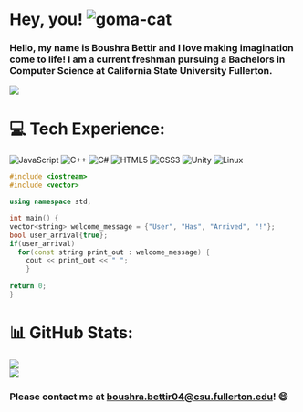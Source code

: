 #  Hey, you! ![goma-cat](https://user-images.githubusercontent.com/116927138/207805543-b7324949-6e5b-4a57-845c-ac5bb182b889.gif)

### Hello, my name is Boushra Bettir and I love making imagination come to life! I am a current freshman pursuing a Bachelors in Computer Science at California State University Fullerton.  
[![](https://visitcount.itsvg.in/api?id=boushrabettir&icon=0&color=0)](https://visitcount.itsvg.in)



# 💻 Tech Experience:
![JavaScript](https://img.shields.io/badge/javascript-%23323330.svg?style=for-the-badge&logo=javascript&logoColor=%23F7DF1E) ![C++](https://img.shields.io/badge/c++-%2300599C.svg?style=for-the-badge&logo=c%2B%2B&logoColor=white) ![C#](https://img.shields.io/badge/c%23-%23239120.svg?style=for-the-badge&logo=c-sharp&logoColor=white) ![HTML5](https://img.shields.io/badge/html5-%23E34F26.svg?style=for-the-badge&logo=html5&logoColor=white) ![CSS3](https://img.shields.io/badge/css3-%231572B6.svg?style=for-the-badge&logo=css3&logoColor=white) ![Unity](https://img.shields.io/badge/unity-%23000000.svg?style=for-the-badge&logo=unity&logoColor=white) ![Linux](https://img.shields.io/badge/Linux-FCC624?style=for-the-badge&logo=linux&logoColor=black)


```c++
#include <iostream>
#include <vector>

using namespace std;

int main() {
vector<string> welcome_message = {"User", "Has", "Arrived", "!"};
bool user_arrival{true};
if(user_arrival) 
  for(const string print_out : welcome_message) {
    cout << print_out << " ";
    }
    
return 0;
}

```

# 📊 GitHub Stats:
![](https://github-readme-stats.vercel.app/api?username=boushrabettir&theme=dark&hide_border=false&include_all_commits=false&count_private=false)<br/>
![](https://github-readme-stats.vercel.app/api/top-langs/?username=boushrabettir&theme=dark&hide_border=false&include_all_commits=false&count_private=false&layout=compact)


### Please contact me at boushra.bettir04@csu.fullerton.edu! 😄
<!-- Proudly created with GPRM ( https://gprm.itsvg.in ) -->
